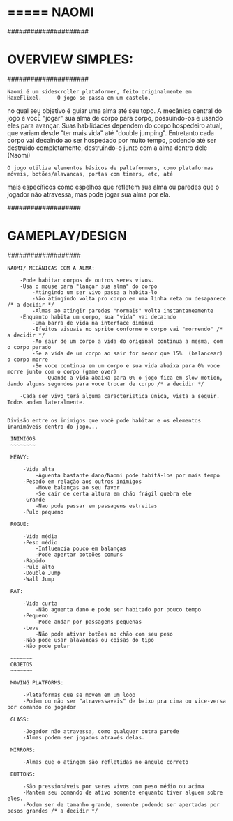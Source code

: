 =====
NAOMI
=====


#####################
# OVERVIEW SIMPLES: #
#####################

	Naomi é um sidescroller plataformer, feito originalmente em HaxeFlixel. 	O jogo se passa em um castelo,
no qual seu objetivo é guiar uma alma até seu topo. A mecânica central do jogo é vocÊ "jogar" sua alma de corpo
para corpo, possuindo-os e usando eles para avançar.
Suas habilidades dependem do corpo hospedeiro atual, que variam desde "ter mais vida" até "double jumping". Entretanto
cada corpo vai decaindo ao ser hospedado por muito tempo, podendo até ser destruido completamente, destruindo-o junto
com a alma dentro dele (Naomi)

	O jogo utiliza elementos básicos de paltaformers, como plataformas móveis, botões/alavancas, portas com timers, etc, até
mais específicos como espelhos que refletem sua alma ou paredes que o jogador não atravessa, mas pode jogar sua alma por ela.

###################
# GAMEPLAY/DESIGN #
###################
	

	NAOMI/ MECÂNICAS COM A ALMA:

		-Pode habitar corpos de outros seres vivos.
		-Usa o mouse para "lançar sua alma" do corpo
			-Atingindo um ser vivo passa a habita-lo
			-Não atingindo volta pro corpo em uma linha reta ou desaparece /* a decidir */
			-Almas ao atingir paredes "normais" volta instantaneamente
		-Enquanto habita um corpo, sua "vida" vai decaindo
			-Uma barra de vida na interface diminui
			-Efeitos visuais no sprite conforme o corpo vai "morrendo" /* a decidir */
			-Ao sair de um corpo a vida do original continua a mesma, com o corpo parado
			-Se a vida de um corpo ao sair for menor que 15%  (balancear)  o corpo morre
			-Se voce continua em um corpo e sua vida abaixa para 0% voce morre junto com o corpo (game over)
				-Quando a vida abaixa para 0% o jogo fica em slow motion, dando alguns segundos para voce trocar de corpo /* a decidir */

		-Cada ser vivo terá alguma caracteristica única, vista a seguir. Todos andam lateralmente.


	Divisão entre os inimigos que você pode habitar e os elementos inanimáveis dentro do jogo...

   ~~~~~~~~
	INIMIGOS
	~~~~~~~~

	HEAVY:
		
		-Vida alta
			-Aguenta bastante dano/Naomi pode habitá-los por mais tempo
		-Pesado em relação aos outros inimigos
			-Move balanças ao seu favor
			-Se cair de certa altura em chão frágil quebra ele
		-Grande
			-Nao pode passar em passagens estreitas
		-Pulo pequeno

	ROGUE:

		-Vida média
		-Peso médio
			-Influencia pouco em balanças
			-Pode apertar botoões comuns
		-Rápido
		-Pulo alto
		-Double Jump
		-Wall Jump

	RAT:

		-Vida curta
			-Não aguenta dano e pode ser habitado por pouco tempo
		-Pequeno
			-Pode andar por passagens pequenas
		-Leve
			-Não pode ativar botões no chão com seu peso
		-Não pode usar alavancas ou coisas do tipo
		-Não pode pular

	~~~~~~~
	OBJETOS
	~~~~~~~

	MOVING PLATFORMS:
		
		-Plataformas que se movem em um loop
		-Podem ou não ser "atravessaveis" de baixo pra cima ou vice-versa por comando do jogador

	GLASS:
		
		-Jogador não atravessa, como qualquer outra parede
		-Almas podem ser jogados através delas.

	MIRRORS:

		-Almas que o atingem são refletidas no ângulo correto

	BUTTONS:

		-São pressionáveis por seres vivos com peso médio ou acima
		-Mantém seu comando de ativo somente enquanto tiver alguem sobre eles.
		-Podem ser de tamanho grande, somente podendo ser apertadas por pesos grandes /* a decidir */

	

